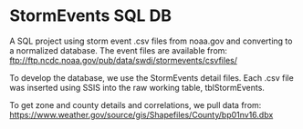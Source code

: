 # StormEvents SQL DB
A SQL project using storm event .csv files from noaa.gov and converting to a normalized database.
The event files are available from:
ftp://ftp.ncdc.noaa.gov/pub/data/swdi/stormevents/csvfiles/

To develop the database, we use the StormEvents detail files.
Each .csv file was inserted using SSIS into the raw working table, tblStormEvents.

To get zone and county details and correlations, we pull data from:
https://www.weather.gov/source/gis/Shapefiles/County/bp01nv16.dbx



